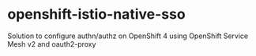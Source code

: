 # openshift-istio-native-sso
Solution to configure authn/authz on OpenShift 4 using OpenShift Service Mesh v2 and oauth2-proxy
